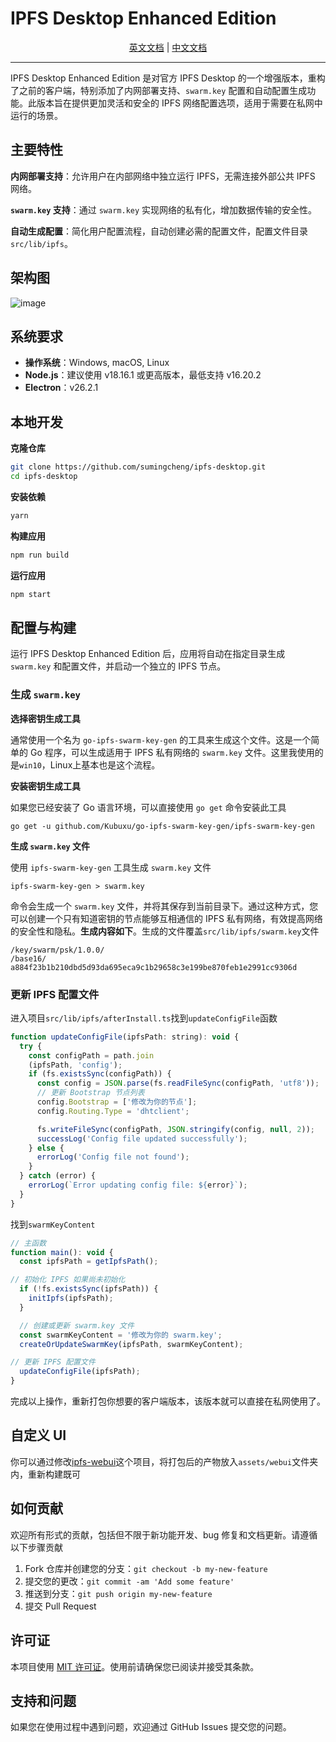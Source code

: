 # IPFS Desktop Enhanced Edition
<div align="center">
  <a href="https://github.com/sumingcheng/ipfs-desktop/blob/main/README_EN.md">英文文档</a> | <a href="https://github.com/sumingcheng/ipfs-desktop/blob/main/README.md">中文文档</a>
</div>

------

IPFS Desktop Enhanced Edition 是对官方 IPFS Desktop 的一个增强版本，重构了之前的客户端，特别添加了内网部署支持、`swarm.key` 配置和自动配置生成功能。此版本旨在提供更加灵活和安全的 IPFS 网络配置选项，适用于需要在私网中运行的场景。

## 主要特性

**内网部署支持**：允许用户在内部网络中独立运行 IPFS，无需连接外部公共 IPFS 网络。

**`swarm.key` 支持**：通过 `swarm.key` 实现网络的私有化，增加数据传输的安全性。

**自动生成配置**：简化用户配置流程，自动创建必需的配置文件，配置文件目录`src/lib/ipfs`。

## 架构图

![image](https://github.com/user-attachments/assets/8685e608-6d9e-4824-ada0-77adcb49bdae)


## 系统要求

- **操作系统**：Windows, macOS, Linux
- **Node.js**：建议使用 v18.16.1 或更高版本，最低支持 v16.20.2
- **Electron**：v26.2.1

## 本地开发

**克隆仓库**

```bash
git clone https://github.com/sumingcheng/ipfs-desktop.git
cd ipfs-desktop
```

**安装依赖**

```bash
yarn
```

**构建应用**

```bash
npm run build
```

**运行应用**

```bash
npm start
```

## 配置与构建

运行 IPFS Desktop Enhanced Edition 后，应用将自动在指定目录生成 `swarm.key` 和配置文件，并启动一个独立的 IPFS 节点。

### 生成 `swarm.key`

**选择密钥生成工具**

通常使用一个名为 `go-ipfs-swarm-key-gen` 的工具来生成这个文件。这是一个简单的 Go 程序，可以生成适用于 IPFS 私有网络的 `swarm.key` 文件。这里我使用的是`win10`，Linux上基本也是这个流程。

**安装密钥生成工具**

如果您已经安装了 Go 语言环境，可以直接使用 `go get` 命令安装此工具

```
go get -u github.com/Kubuxu/go-ipfs-swarm-key-gen/ipfs-swarm-key-gen
```

**生成 `swarm.key` 文件**

使用 `ipfs-swarm-key-gen` 工具生成 `swarm.key` 文件

```
ipfs-swarm-key-gen > swarm.key
```

命令会生成一个 `swarm.key` 文件，并将其保存到当前目录下。通过这种方式，您可以创建一个只有知道密钥的节点能够互相通信的 IPFS 私有网络，有效提高网络的安全性和隐私。**生成内容如下**。生成的文件覆盖`src/lib/ipfs/swarm.key`文件

```
/key/swarm/psk/1.0.0/
/base16/
a884f23b1b210dbd5d93da695eca9c1b29658c3e199be870feb1e2991cc9306d
```

### 更新 IPFS 配置文件

进入项目`src/lib/ipfs/afterInstall.ts`找到`updateConfigFile`函数

```js
function updateConfigFile(ipfsPath: string): void {
  try {
    const configPath = path.join
    (ipfsPath, 'config');
    if (fs.existsSync(configPath)) {
      const config = JSON.parse(fs.readFileSync(configPath, 'utf8'));
      // 更新 Bootstrap 节点列表
      config.Bootstrap = ['修改为你的节点'];
      config.Routing.Type = 'dhtclient';

      fs.writeFileSync(configPath, JSON.stringify(config, null, 2));
      successLog('Config file updated successfully');
    } else {
      errorLog('Config file not found');
    }
  } catch (error) {
    errorLog(`Error updating config file: ${error}`);
  }
}
```

找到`swarmKeyContent`

```js
// 主函数
function main(): void {
  const ipfsPath = getIpfsPath();

// 初始化 IPFS 如果尚未初始化
  if (!fs.existsSync(ipfsPath)) {
    initIpfs(ipfsPath);
  }

  // 创建或更新 swarm.key 文件
  const swarmKeyContent = '修改为你的 swarm.key';
  createOrUpdateSwarmKey(ipfsPath, swarmKeyContent);

// 更新 IPFS 配置文件
  updateConfigFile(ipfsPath);
}
```

完成以上操作，重新打包你想要的客户端版本，该版本就可以直接在私网使用了。

## 自定义 UI

你可以通过修改[ipfs-webui](https://github.com/ipfs/ipfs-webui)这个项目，将打包后的产物放入`assets/webui`文件夹内，重新构建既可

## 如何贡献

欢迎所有形式的贡献，包括但不限于新功能开发、bug 修复和文档更新。请遵循以下步骤贡献

1. Fork 仓库并创建您的分支：`git checkout -b my-new-feature`
2. 提交您的更改：`git commit -am 'Add some feature'`
3. 推送到分支：`git push origin my-new-feature`
4. 提交 Pull Request

## 许可证

本项目使用 [MIT 许可证](LICENSE)。使用前请确保您已阅读并接受其条款。

## 支持和问题

如果您在使用过程中遇到问题，欢迎通过 GitHub Issues 提交您的问题。
